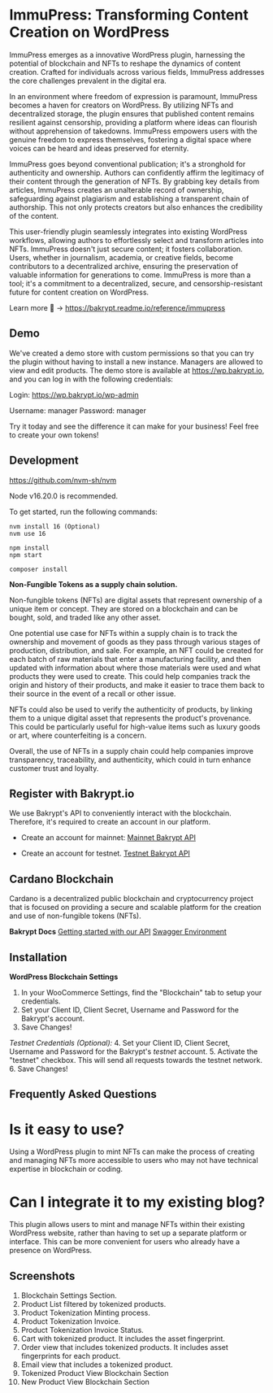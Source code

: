 # ImmuPress: Transforming Content Creation on WordPress

ImmuPress emerges as a innovative WordPress plugin, harnessing the potential of blockchain and NFTs to reshape the dynamics of content creation. Crafted for individuals across various fields, ImmuPress addresses the core challenges prevalent in the digital era.

In an environment where freedom of expression is paramount, ImmuPress becomes a haven for creators on WordPress. By utilizing NFTs and decentralized storage, the plugin ensures that published content remains resilient against censorship, providing a platform where ideas can flourish without apprehension of takedowns. ImmuPress empowers users with the genuine freedom to express themselves, fostering a digital space where voices can be heard and ideas preserved for eternity.

ImmuPress goes beyond conventional publication; it's a stronghold for authenticity and ownership. Authors can confidently affirm the legitimacy of their content through the generation of NFTs. By grabbing key details from articles, ImmuPress creates an unalterable record of ownership, safeguarding against plagiarism and establishing a transparent chain of authorship. This not only protects creators but also enhances the credibility of the content.

This user-friendly plugin seamlessly integrates into existing WordPress workflows, allowing authors to effortlessly select and transform articles into NFTs. ImmuPress doesn't just secure content; it fosters collaboration. Users, whether in journalism, academia, or creative fields, become contributors to a decentralized archive, ensuring the preservation of valuable information for generations to come. ImmuPress is more than a tool; it's a commitment to a decentralized, secure, and censorship-resistant future for content creation on WordPress.

Learn more 🚀 -> https://bakrypt.readme.io/reference/immupress

## Demo

We've created a demo store with custom permissions so that you can try the plugin without having to install a new instance. Managers are allowed to view and edit products. The demo store is available at https://wp.bakrypt.io, and you can log in with the following credentials:

Login:
https://wp.bakrypt.io/wp-admin

Username: manager
Password: manager

Try it today and see the difference it can make for your business! Feel free to create your own tokens!

## Development

https://github.com/nvm-sh/nvm

Node v16.20.0 is recommended.

To get started, run the following commands:

```text
nvm install 16 (Optional)
nvm use 16

npm install
npm start

composer install
```

**Non-Fungible Tokens as a supply chain solution.**

Non-fungible tokens (NFTs) are digital assets that represent ownership of a unique item or concept. They are stored on a blockchain and can be bought, sold, and traded like any other asset.

One potential use case for NFTs within a supply chain is to track the ownership and movement of goods as they pass through various stages of production, distribution, and sale. For example, an NFT could be created for each batch of raw materials that enter a manufacturing facility, and then updated with information about where those materials were used and what products they were used to create. This could help companies track the origin and history of their products, and make it easier to trace them back to their source in the event of a recall or other issue.

NFTs could also be used to verify the authenticity of products, by linking them to a unique digital asset that represents the product's provenance. This could be particularly useful for high-value items such as luxury goods or art, where counterfeiting is a concern.

Overall, the use of NFTs in a supply chain could help companies improve transparency, traceability, and authenticity, which could in turn enhance customer trust and loyalty.

## Register with Bakrypt.io

We use Bakrypt's API to conveniently interact with the blockchain. Therefore, it's required to create an account in our platform.

-   Create an account for mainnet:
    [Mainnet Bakrypt API](https://bakrypt.io/account/login/)

-   Create an account for testnet.
    [Testnet Bakrypt API](https://testnet.bakrypt.io/account/login/)

## Cardano Blockchain

Cardano is a decentralized public blockchain and cryptocurrency project that is focused on providing a secure and scalable platform for the creation and use of non-fungible tokens (NFTs).

**Bakrypt Docs**
[Getting started with our API](https://bakrypt.readme.io/reference/getting-started-with-your-api)
[Swagger Environment](https://bakrypt.io/docs/)

## Installation

**WordPress Blockchain Settings**

1. In your WooCommerce Settings, find the "Blockchain" tab to setup your credentials.
2. Set your Client ID, Client Secret, Username and Password for the Bakrypt's account.
3. Save Changes!

_Testnet Credentials (Optional):_ 4. Set your Client ID, Client Secret, Username and Password for the Bakrypt's _testnet_ account. 5. Activate the "testnet" checkbox. This will send all requests towards the testnet network. 6. Save Changes!

## Frequently Asked Questions

# Is it easy to use?

Using a WordPress plugin to mint NFTs can make the process of creating and managing NFTs more accessible to users who may not have technical expertise in blockchain or coding.

# Can I integrate it to my existing blog?

This plugin allows users to mint and manage NFTs within their existing WordPress website, rather than having to set up a separate platform or interface. This can be more convenient for users who already have a presence on WordPress.


## Screenshots

1. Blockchain Settings Section.
2. Product List filtered by tokenized products.
3. Product Tokenization Minting process.
4. Product Tokenization Invoice.
5. Product Tokenization Invoice Status.
6. Cart with tokenized product. It includes the asset fingerprint.
7. Order view that includes tokenized products. It includes asset fingerprints for each product.
8. Email view that includes a tokenized product.
9. Tokenized Product View Blockchain Section
10. New Product View Blockchain Section
